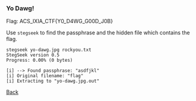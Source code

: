 ### Yo Dawg!

Flag: ACS_IXIA_CTF{Y0_D4WG_G00D_J0B}

Use `stegseek` to find the passphrase and the hidden file which contains the
flag.

```
stegseek yo-dawg.jpg rockyou.txt 
StegSeek version 0.5
Progress: 0.00% (0 bytes)           

[i] --> Found passphrase: "asdfjkl"
[i] Original filename: "flag"
[i] Extracting to "yo-dawg.jpg.out"
```

[Back](../../ixia_ctf.md)
